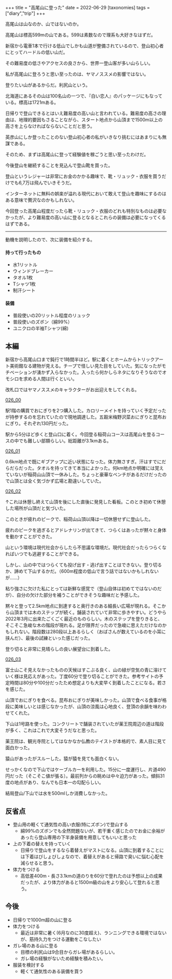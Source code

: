 +++
title = "高尾山に登った"
date = 2022-06-29
[taxonomies]
tags =["diary","trip"]
+++

高尾山は山なのか、山ではないのか。

<!-- more -->

高尾山は標高599mの山である。599は素数なので理系も大好きなはずだ。

新宿から電車1本で行ける低山でしかも山道が整備されているので、登山初心者にとってハードルの低い山だ。

その難易度の低さやアクセスの良さから、世界一登山客が多い山らしい。

私が高尾山に登ろうと思い至ったのは、ヤマノススメの影響ではない。

登りたい山があるからだ。利尻山という。

北海道にあるその山は100名山の一つで、『白い恋人』のパッケージにもなっている。標高は1721mある。

日帰りで登山できるとはいえ難易度の高い山と言われている。難易度の高さの理由は、地理的要因もさることながら、スタート地点から山頂まで1500m以上の高さを上らなければならないことだと思う。

英彦山にしか登ったことのない登山初心者の私がいきなり挑むにはあまりにも無謀である。

そのため、まずは高尾山に登って経験値を稼ごうと思い至ったわけだ。

今後登山を継続することを見込んで登山靴を買った。

登山というレジャーは非常にお金のかかる趣味で、靴・リュック・衣服を買うだけでも6,7万は飛んでいきそうだ。

インターネットに無料の娯楽が溢れる現代において敢えて登山を趣味にするのはある意味で贅沢なのかもしれない。

今回登った高尾山程度だったら靴・リュック・衣服のどれも特別なものは必要なかったが、より難易度の高い山に登るとなるとこれらの装備は必要になってくるはずである。

---

動機を説明したので、次に装備を紹介する。

#### 持って行ったもの
+ 水1リットル
+ ウィンドブレーカー
+ タオル1枚
+ Tシャツ1枚
+ 制汗シート
#### 装備
+ 普段使いの20リットル程度のリュック
+ 普段使いのズボン（綿99%）
+ ユニクロの半袖Tシャツ(綿)

## 本編
新宿から高尾山口まで鈍行で1時間半ほど。駅に着くとホームからトリックアート美術館なる建物が見える。チープで怪しい見た目をしていた。気になったがモチベーションが湧かず入らなかった。入ったら何かしらネタになりそうなのでオモシロを求める人間は行くといい。

改札口ではヤマノススメのキャラクターがお出迎えをしてくれる。

[026_00](https://simulacre-9to.netlify.app/images/026_00.jpeg)

駅1階の購買でおにぎりを2つ購入した。カロリーメイトを持っていく予定だったが持参するのを忘れていたので現地調達した。五穀米梅野沢菜おにぎりと昆布おにぎり。それぞれ130円だった。

駅から5分ほど歩くと登山口に着く。今回登る稲荷山コースは高尾山を登るコースの中でも難しい部類らしい。総距離が3.1kmある。

[026_01](https://simulacre-9to.netlify.app/images/026_01.jpeg)

0.6km地点で既にギブアップに近い状態になった。体力無さすぎ。汗はすでにだらだらだった。タオルを持ってきて本当によかった。何km地点か明確には覚えていないが稲荷山山頂で一休みした。ちょっと豪華なベンチがあるだけだったので山頂とは全く気づかず広場と勘違いしていた。

[026_02](https://simulacre-9to.netlify.app/images/026_02.jpeg)

↑これは休憩し終えて山頂を後にした直後に発見した看板。このとき初めて休憩した場所が山頂だと気づいた。

このときが疲れのピークで、稲荷山山頂以降は一切休憩せずに登山した。

疲れのピークを過ぎるとアドレナリンが出てきて、つらくはあったが黙々と身体を動かすことができた。

山という環境は現代社会からしたら不思議な環境だ。現代社会だったらつらくなればいつでも逃避することができる。

しかし、山の中ではつらくても投げ出す・逃げ出すことはできない。登り切るか、諦めて下山するかだ。（600m程度の低山で言う話ではないかもしれないが……）

粘り強さに欠けた私にとっては新鮮な感覚で（登山自体は初めてではないのだが）、自分の欠けた部分を補うことができそうな趣味だと予感した。

黙々と登って2.5km地点に到達すると奥行きのある細長い広場が現れる。そこから山頂までは木のステップが続く。舗装されていて非常に歩きやすい。どうやら2022年3月に出来たごくごく最近のものらしい。木のステップを登りきると、そこそこ急峻な木の階段が現れる。足が限界だったので急峻に思えただけなのかもしれない。階段数は280段以上あるらしく（おばさんが数えているのを小耳に挟んだ）、最後の試練といった感じだった。

登り切ると非常に見晴らしの良い展望台に到着した。

[026_03](https://simulacre-9to.netlify.app/images/026_03.jpeg)

富士山こそ見えなかったものの天候はすこぶる良く、山の緑が空気の青に溶けていく様は見応えがあった。丁度60分で登り切ることができた。参考サイトの予定時間は80分や100分だったため想定よりも大変早く到着したことになる。若さを感じた。

山頂でおにぎりを食べる。昆布おにぎりが美味しかった。山頂で食べる食事が格段に美味しいとは感じなかったが、山頂の涼風は心地良く、登頂の余韻を味わわせてくれた。

下山は1号路を使った。コンクリートで舗装されていたが薬王院周辺の道は階段が多く、これはこれで大変そうだなと思った。

薬王院は、観光寺院としてはなかなか仏教のテイストが本格的で、素人目に見て面白かった。

猿山があったがスルーした。猿が猿を見ても面白くない。

せっかくなので下山ではケーブルカーを利用した。15分に一度運行し、片道490円だった（そこそこ値が張る）。最前列からの眺めは中々迫力があった。傾斜31度の地点があり、なんでも日本一の勾配らしい。

結局登山/下山では水を500mlしか消費しなかった。

## 反省点
+ 登山用の軽くて通気性の高い衣服(特にズボン)で登山する
    + 綿99%のズボンでも全然問題ないが、若干重く感じたのでお金に余裕があったら登山専用の下半身装備を用意してもいいと思った
+ 上の下着の替えを持っていく
    + 日帰りで登山をするなら着替えがマストになる。山頂に到着することには下着はびしょびしょなので、着替えがあると帰路で臭いに悩む心配を減らせると思う。
+ 体力をつける
    + 高低差400m・長さ3.1kmの道のりを60分で登れたのは予想以上の成果だったが、より体力があると1500m級の山をより安心して登れると思う。

## 今後
+ 日帰りで1000m超の山に登る
+ 体力をつける
    + 最近は非常に暑く(6月なのに30度超え)、ランニングできる環境ではないが、筋持久力をつける運動をこなしたい
+ ガレ場のある山に登る
    + 目標の利尻山は9合目からガレ場があるらしい。
    + ガレ場の経験がないため経験を積みたい。
+ 服装を検討する
    + 軽くて通気性のある装備を買う